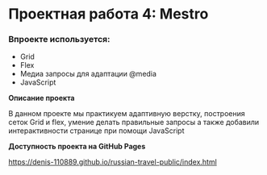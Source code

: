 # Проектная работа 4: Mestro


### Впроекте используется:
* Grid
* Flex
* Медиа запросы для адаптации @media
* JavaScript

**Описание проекта**

В данном проекте мы практикуем адаптивную верстку, построения сеток Grid и flex, умение делать правильные запросы а также добавили интерактивности странице при помощи JavaScript


**Доступность проекта на GitHub Pages**

https://denis-110889.github.io/russian-travel-public/index.html
